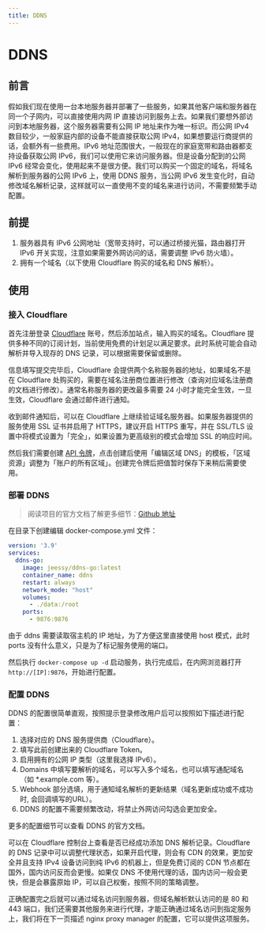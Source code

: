 ```yaml
---
title: DDNS
---
```

# DDNS

## 前言

假如我们现在使用一台本地服务器并部署了一些服务，如果其他客户端和服务器在同一个子网内，可以直接使用内网 IP 直接访问到服务上去。如果我们要想外部访问到本地服务器，这个服务器需要有公网 IP 地址来作为唯一标识。而公网 IPv4 数目较少，一般家庭内部的设备不能直接获取公网 IPv4，如果想要运行商提供的话，会额外有一些费用。IPv6 地址范围很大，一般现在的家庭宽带和路由器都支持设备获取公网 IPv6，我们可以使用它来访问服务器。但是设备分配到的公网 IPv6 经常会变化，使用起来不是很方便。我们可以购买一个固定的域名，将域名解析到服务器的公网 IPv6 上，使用 DDNS 服务，当公网 IPv6 发生变化时，自动修改域名解析记录，这样就可以一直使用不变的域名来进行访问，不需要频繁手动配置。

## 前提

1. 服务器具有 IPv6 公网地址（宽带支持时，可以通过桥接光猫，路由器打开 IPv6 开关实现，注意如果需要外网访问的话，需要调整 IPv6 防火墙）。
2. 拥有一个域名（以下使用 Cloudflare 购买的域名和 DNS 解析）。

## 使用

### 接入 Cloudflare

首先注册登录 [Cloudflare](https://www.cloudflare-cn.com) 账号，然后添加站点，输入购买的域名。Cloudflare 提供多种不同的订阅计划，当前使用免费的计划足以满足要求。此时系统可能会自动解析并导入现存的 DNS 记录，可以根据需要保留或删除。

信息填写提交完毕后，Cloudflare 会提供两个名称服务器的地址，如果域名不是在 Cloudflare 处购买的，需要在域名注册商位置进行修改（查询对应域名注册商的文档进行修改）。通常名称服务器的更改最多需要 24 小时才能完全生效，一旦生效，Cloudflare 会通过邮件进行通知。

收到邮件通知后，可以在 Cloudflare 上继续验证域名服务器。如果服务器提供的服务使用 SSL 证书并启用了 HTTPS，建议开启 HTTPS 重写，并在 SSL/TLS 设置中将模式设置为「完全」，如果设置为更高级别的模式会增加 SSL 的响应时间。

然后我们需要创建 [API 令牌](https://dash.cloudflare.com/profile/api-tokens)，点击创建后使用「编辑区域 DNS」的模板，「区域资源」调整为「账户的所有区域」。创建完令牌后把值暂时保存下来稍后需要使用。

### 部署 DDNS

> 阅读项目的官方文档了解更多细节：[Github 地址](https://github.com/jeessy2/ddns-go)

在目录下创建编辑 docker-compose.yml 文件：

```yml
version: '3.9'
services:
  ddns-go:
    image: jeessy/ddns-go:latest
    container_name: ddns
    restart: always
    network_mode: "host"
    volumes:
      - ./data:/root
    ports:
      - 9876:9876
```

由于 ddns 需要读取宿主机的 IP 地址，为了方便这里直接使用 host 模式，此时 ports 没有什么意义，只是为了标记服务使用的端口。

然后执行 `docker-compose up -d` 启动服务，执行完成后，在内网浏览器打开 `http://[IP]:9876`，开始进行配置。

### 配置 DDNS

DDNS 的配置很简单直观，按照提示登录修改用户后可以按照如下描述进行配置：

1. 选择对应的 DNS 服务提供商（Cloudflare）。
2. 填写此前创建出来的 Cloudflare Token。
3. 启用拥有的公网 IP 类型（这里我选择 IPv6）。
4. Domains 中填写要解析的域名，可以写入多个域名，也可以填写通配域名（如 \*.example.com 等）。
5. Webhook 部分选填，用于通知域名解析的更新结果（域名更新成功或不成功时, 会回调填写的URL）。
6. DDNS 的配置不需要频繁改动，将禁止外网访问勾选会更加安全。

更多的配置细节可以查看 DDNS 的官方文档。

可以在 Cloudflare 控制台上查看是否已经成功添加 DNS 解析记录。Cloudflare 的 DNS 记录中可以调整代理状态，如果开启代理，则会有 CDN 的效果，更加安全并且支持 IPv4 设备访问到纯 IPv6 的机器上，但是免费订阅的 CDN 节点都在国外，国内访问反而会更慢。如果仅 DNS 不使用代理的话，国内访问一般会更快，但是会暴露原始 IP，可以自己权衡，按照不同的策略调整。

正确配置完之后就可以通过域名访问到服务器，但域名解析默认访问的是 80 和 443 端口，我们还需要其他服务来进行代理，才能正确通过域名访问到指定服务上，我们将在下一页描述 nginx proxy manager 的配置，它可以提供这项服务。
